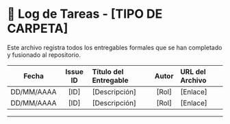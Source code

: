 # 📜 Log de Tareas - [TIPO DE CARPETA]

Este archivo registra todos los entregables formales que se han completado y fusionado al repositorio.

| Fecha | Issue ID | Título del Entregable | Autor | URL del Archivo |
| :---: | :---: | :--- | :---: | :--- |
| DD/MM/AAAA | [ID] | [Descripción] | [Rol] | [Enlace] |
| DD/MM/AAAA | [ID] | [Descripción] | [Rol] | [Enlace] |

---
